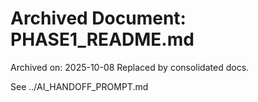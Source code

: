 # Archived Document: PHASE1_README.md

Archived on: 2025-10-08
Replaced by consolidated docs.

See ../AI_HANDOFF_PROMPT.md

